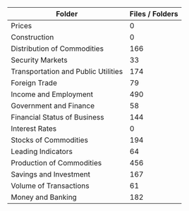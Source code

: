 | Folder                              |   Files / Folders |
|-------------------------------------|-------------------|
| Prices                              |                 0 |
| Construction                        |                 0 |
| Distribution of Commodities         |               166 |
| Security Markets                    |                33 |
| Transportation and Public Utilities |               174 |
| Foreign Trade                       |                79 |
| Income and Employment               |               490 |
| Government and Finance              |                58 |
| Financial Status of Business        |               144 |
| Interest Rates                      |                 0 |
| Stocks of Commodities               |               194 |
| Leading Indicators                  |                64 |
| Production of Commodities           |               456 |
| Savings and Investment              |               167 |
| Volume of Transactions              |                61 |
| Money and Banking                   |               182 |